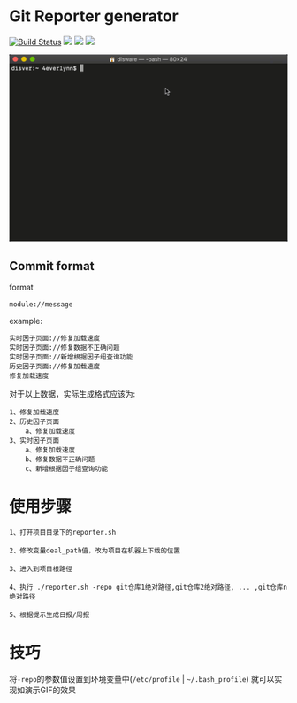 # Git Reporter generator

[![Build Status](https://www.travis-ci.org/4everlynn/gitlog-reporter.svg?branch=master)](https://www.travis-ci.org/4everlynn/gitlog-reporter)
![](https://img.shields.io/badge/author-4everlynn-orange)
![](https://img.shields.io/badge/generator-blue)
![](https://img.shields.io/badge/git-based-red)

![](./reporter.gif)

## Commit format

format
```
module://message
```

example:

```bash
实时因子页面://修复加载速度
实时因子页面://修复数据不正确问题
实时因子页面://新增根据因子组查询功能
历史因子页面://修复加载速度
修复加载速度
```

对于以上数据，实际生成格式应该为:

```text
1、修复加载速度
2、历史因子页面
    a、修复加载速度
3、实时因子页面
    a、修复加载速度
    b、修复数据不正确问题
    c、新增根据因子组查询功能
```

# 使用步骤
```text
1、打开项目目录下的reporter.sh

2、修改变量deal_path值，改为项目在机器上下载的位置

3、进入到项目根路径

4、执行 ./reporter.sh -repo git仓库1绝对路径,git仓库2绝对路径, ... ,git仓库n绝对路径

5、根据提示生成日报/周报
```

# 技巧
将`-repo`的参数值设置到环境变量中(`/etc/profile` | `~/.bash_profile`)
就可以实现如演示GIF的效果